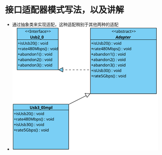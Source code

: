 # 接口适配器模式写法，以及讲解

- 通过抽象类来实现适配，这种适配稍别于其他两种的适配
- ![UML示意图](https://github.com/pigzhuzhu55/Design/blob/master/src/example/adapter/interfaces/3.svg?raw=true)